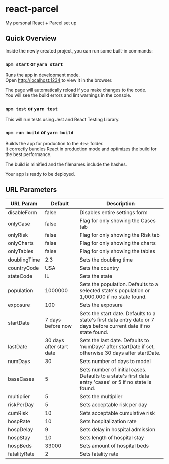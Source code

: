 # react-parcel
My personal React + Parcel set up

## Quick Overview
Inside the newly created project, you can run some built-in commands:

### `npm start` or `yarn start`

Runs the app in development mode.<br>
Open [http://localhost:1234](http://localhost:1234) to view it in the browser.

The page will automatically reload if you make changes to the code.<br>
You will see the build errors and lint warnings in the console.

### `npm test` or `yarn test`

This will run tests using Jest and React Testing Library.

### `npm run build` or `yarn build`

Builds the app for production to the `dist` folder.<br>
It correctly bundles React in production mode and optimizes the build for the best performance.

The build is minified and the filenames include the hashes.<br>

Your app is ready to be deployed.

## URL Parameters
| URL Param    | Default                  | Description                                                                                                        |
|--------------|--------------------------|--------------------------------------------------------------------------------------------------------------------|
| disableForm  | false                    | Disables entire settings form                                                                                      |
| onlyCase     | false                    | Flag for only showing the Cases tab                                                                                |
| onlyRisk     | false                    | Flag for only showing the Risk tab                                                                                 |
| onlyCharts   | false                    | Flag for only showing the charts                                                                                   |
| onlyTables   | false                    | Flag for only showing the tables                                                                                   |
| doublingTime | 2.3                      | Sets the doubling time                                                                                             |
| countryCode  | USA                      | Sets the country                                                                                                   |
| stateCode    | IL                       | Sets the state                                                                                                     |
| population   | 1000000                  | Sets the population.  Defaults to a selected state's population or 1,000,000 if no state found.                    |
| exposure     | 100                      | Sets the exposure                                                                                                  |
| startDate    | 7 days before now        | Sets the start date.  Defaults to a state's first data entry date or 7 days before current date if no state found. |
| lastDate     | 30 days after start date | Sets the last date.  Defaults to 'numDays' after startDate if set, otherwise 30 days after startDate.              |
| numDays      | 30                       | Sets number of days to model                                                                                       |
| baseCases    | 5                        | Sets number of initial cases.  Defaults to a state's first data entry 'cases' or 5 if no state is found.           |
| multiplier   | 5                        | Sets the multiplier                                                                                                |
| riskPerDay   | 5                        | Sets acceptable risk per day                                                                                       |
| cumRisk      | 10                       | Sets acceptable cumulative risk                                                                                    |
| hospRate     | 10                       | Sets hospitalization rate                                                                                          |
| hospDelay    | 9                        | Sets delay in hospital admission                                                                                   |
| hospStay     | 10                       | Sets length of hospital stay                                                                                       |
| hospBeds     | 33000                    | Sets amount of hospital beds                                                                                       |
| fatalityRate | 2                        | Sets fatality rate                                                                                                 |
